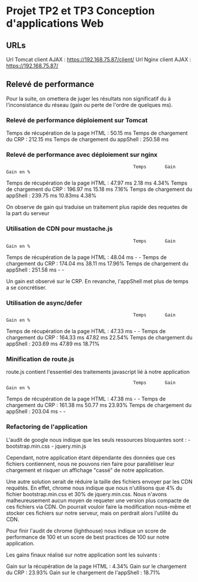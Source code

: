 # Projet TP2 et TP3 Conception d'applications Web

## URLs
Url Tomcat client AJAX : https://192.168.75.87/client/
Url Nginx client AJAX  : https://192.168.75.87/


## Relevé de performance

Pour la suite, on omettera de juger les résultats non significatif du à l'inconsistance du réseau (gain ou perte de l'ordre de quelques ms).

### Relevé de performance déploiement sur Tomcat 
Temps de récupération de la page HTML :             50.15 ms
Temps de chargement du CRP :                        212.15 ms
Temps de chargement du appShell :                   250.58 ms

### Relevé de performance avec déploiement sur nginx 
                                                    Temps       Gain      Gain en % 
Temps de récupération de la page HTML :             47.97 ms    2.18 ms   4.34%
Temps de chargement du CRP :                        196.97 ms   15.18 ms  7.16%
Temps de chargement du appShell :                   239.75 ms   10.83ms   4.38%

On observe de gain qui traduise un traitement plus rapide des requetes de la part du serveur

### Utilisation de CDN pour mustache.js
                                                    Temps       Gain      Gain en %
Temps de récupération de la page HTML :             48.04 ms    -         - 
Temps de chargement du CRP :                        174.04 ms   38.11 ms  17.96%
Temps de chargement du appShell :                   251.58 ms   -         -

Un gain est observé sur le CRP. En revanche, l'appShell met plus de temps a se concrétiser.

### Utilisation de async/defer
                                                    Temps       Gain      Gain en %
Temps de récupération de la page HTML :             47.33 ms    -         -
Temps de chargement du CRP :                        164.33 ms   47.82 ms  22.54% 
Temps de chargement du appShell :                   203.69 ms   47.89 ms  18.71%

### Minification de route.js

route.js contient l'essentiel des traitements javascript lié à notre application 

                                                    Temps       Gain      Gain en %  
Temps de récupération de la page HTML :             47.38 ms    -         -
Temps de chargement du CRP :                        161.38 ms   50.77 ms  23.93%
Temps de chargement du appShell :                   203.04 ms   -         -

### Refactoring de l'application 

L'audit de google nous indique que les seuls ressources bloquantes sont : 
    - bootstrap.min.css
    - jquery.min.js

Cependant, notre application étant dépendante des données que ces fichiers contiennent, nous ne pouvons rien faire pour paralléliser leur chargement et risquer un affichage "cassé" de notre application.

Une autre solution serait de réduire la taille des fichiers envoyer par les CDN requétés.
En effet, chrome nous indique que nous n'utilisons que 4% du fichier bootstrap.min.css et 30% de jquery.min.css.
Nous n'avons malheureusement aucun moyen de requeter une version plus compacte de ces fichiers via CDN.
On pourrait vouloir faire la modification nous-même et stocker ces fichiers sur notre serveur, mais on perdrait alors l'utilité du CDN.

Pour finir l'audit de chrome (lighthouse) nous indique un score de performance de 100 et un score de best practices de 100 sur notre application.

Les gains finaux réalisé sur notre application sont les suivants :

Gain sur la récupération de la page HTML : 4.34%
Gain sur le chargement du CRP : 23.93%
Gain sur le chargement de l'appShell : 18.71%


